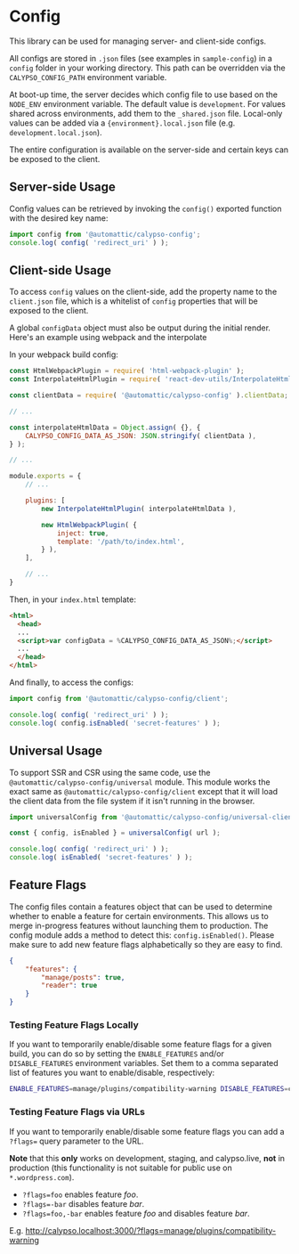 # Config

This library can be used for managing server- and client-side configs.

All configs are stored in `.json` files (see examples in `sample-config`) in a `config` folder in your working directory. This path can be overridden via the `CALYPSO_CONFIG_PATH` environment variable.

At boot-up time, the server decides which config file to use based on the `NODE_ENV` environment variable. The default value is `development`. For values shared across environments, add them to the `_shared.json` file. Local-only values can be added via a `{environment}.local.json` file (e.g. `development.local.json`).

The entire configuration is available on the server-side and certain keys can be exposed to the client.

## Server-side Usage

Config values can be retrieved by invoking the `config()` exported function with the desired key name:

```js
import config from '@automattic/calypso-config';
console.log( config( 'redirect_uri' ) );
```

## Client-side Usage

To access `config` values on the client-side, add the property name to the `client.json` file, which is a whitelist of `config` properties that will be exposed to the client.

A global `configData` object must also be output during the initial render. Here's an example using webpack and the interpolate

In your webpack build config:

```js
const HtmlWebpackPlugin = require( 'html-webpack-plugin' );
const InterpolateHtmlPlugin = require( 'react-dev-utils/InterpolateHtmlPlugin' );

const clientData = require( '@automattic/calypso-config' ).clientData;

// ...

const interpolateHtmlData = Object.assign( {}, {
	CALYPSO_CONFIG_DATA_AS_JSON: JSON.stringify( clientData ),
} );

// ...

module.exports = {
	// ...

	plugins: [
		new InterpolateHtmlPlugin( interpolateHtmlData ),

		new HtmlWebpackPlugin( {
			inject: true,
			template: '/path/to/index.html',
		} ),
	],

	// ...
}

```

Then, in your `index.html` template:

```html
<html>
  <head>
  ...
  <script>var configData = %CALYPSO_CONFIG_DATA_AS_JSON%;</script>
  ...
  </head>
</html>
```

And finally, to access the configs:

```js
import config from '@automattic/calypso-config/client';

console.log( config( 'redirect_uri' ) );
console.log( config.isEnabled( 'secret-features' ) );
```

## Universal Usage

To support SSR and CSR using the same code, use the `@automattic/calypso-config/universal` module. This module works the exact same as `@automattic/calypso-config/client` except that it will load the client data from the file system if it isn't running in the browser.

```js
import universalConfig from '@automattic/calypso-config/universal-client';

const { config, isEnabled } = universalConfig( url );

console.log( config( 'redirect_uri' ) );
console.log( isEnabled( 'secret-features' ) );
```

## Feature Flags

The config files contain a features object that can be used to determine whether to enable a feature for certain environments. This allows us to merge in-progress features without launching them to production. The config module adds a method to detect this: `config.isEnabled()`. Please make sure to add new feature flags alphabetically so they are easy to find.

```json
{
	"features": {
		"manage/posts": true,
		"reader": true
	}
}
```

### Testing Feature Flags Locally

If you want to temporarily enable/disable some feature flags for a given build, you can do so by setting the `ENABLE_FEATURES` and/or `DISABLE_FEATURES` environment variables. Set them to a comma separated list of features you want to enable/disable, respectively:

```bash
ENABLE_FEATURES=manage/plugins/compatibility-warning DISABLE_FEATURES=code-splitting,reader npm start
```

### Testing Feature Flags via URLs

If you want to temporarily enable/disable some feature flags you can add a `?flags=` query parameter to the URL.

**Note** that this **only** works on development, staging, and calypso.live, **not** in production (this functionality is not suitable for public use on `*.wordpress.com`).

- `?flags=foo` enables feature *foo*.
- `?flags=-bar` disables feature *bar*.
- `?flags=foo,-bar` enables feature *foo* and disables feature *bar*.

E.g. http://calypso.localhost:3000/?flags=manage/plugins/compatibility-warning

